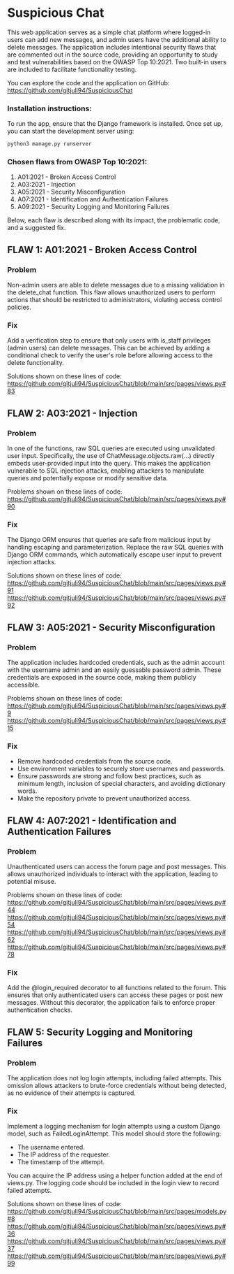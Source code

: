 # Suspicious Chat

This web application serves as a simple chat platform where logged-in users can add new messages, and admin users have the additional ability to delete messages. The application includes intentional security flaws that are commented out in the source code, providing an opportunity to study and test vulnerabilities based on the OWASP Top 10:2021. Two built-in users are included to facilitate functionality testing.

You can explore the code and the application on GitHub:
https://github.com/gitjuli94/SuspiciousChat


### Installation instructions:

To run the app, ensure that the Django framework is installed. Once set up, you can start the development server using:
```bash
python3 manage.py runserver
```

### Chosen flaws from OWASP Top 10:2021:
1) A01:2021 - Broken Access Control
2) A03:2021 - Injection
3) A05:2021 - Security Misconfiguration
4) A07:2021 - Identification and Authentication Failures
5) A09:2021 - Security Logging and Monitoring Failures

Below, each flaw is described along with its impact, the problematic code, and a suggested fix.

## FLAW 1: A01:2021 - Broken Access Control

### Problem
Non-admin users are able to delete messages due to a missing validation in the delete_chat function. This flaw allows unauthorized users to perform actions that should be restricted to administrators, violating access control policies.

### Fix
Add a verification step to ensure that only users with is_staff privileges (admin users) can delete messages. This can be achieved by adding a conditional check to verify the user's role before allowing access to the delete functionality.

Solutions shown on these lines of code:
https://github.com/gitjuli94/SuspiciousChat/blob/main/src/pages/views.py#83

## FLAW 2: A03:2021 - Injection

### Problem
In one of the functions, raw SQL queries are executed using unvalidated user input. Specifically, the use of ChatMessage.objects.raw(...) directly embeds user-provided input into the query. This makes the application vulnerable to SQL injection attacks, enabling attackers to manipulate queries and potentially expose or modify sensitive data.

Problems shown on these lines of code:
https://github.com/gitjuli94/SuspiciousChat/blob/main/src/pages/views.py#90

### Fix
The Django ORM ensures that queries are safe from malicious input by handling escaping and parameterization. Replace the raw SQL queries with Django ORM commands, which automatically escape user input to prevent injection attacks.

Solutions shown on these lines of code:
https://github.com/gitjuli94/SuspiciousChat/blob/main/src/pages/views.py#91
https://github.com/gitjuli94/SuspiciousChat/blob/main/src/pages/views.py#92

## FLAW 3: A05:2021 - Security Misconfiguration

### Problem
The application includes hardcoded credentials, such as the admin account with the username admin and an easily guessable password admin. These credentials are exposed in the source code, making them publicly accessible.

Problems shown on these lines of code:
https://github.com/gitjuli94/SuspiciousChat/blob/main/src/pages/views.py#9
https://github.com/gitjuli94/SuspiciousChat/blob/main/src/pages/views.py#15

### Fix
- Remove hardcoded credentials from the source code.
- Use environment variables to securely store usernames and passwords.
- Ensure passwords are strong and follow best practices, such as minimum length, inclusion of special characters, and avoiding dictionary words.
- Make the repository private to prevent unauthorized access.

## FLAW 4: A07:2021 - Identification and Authentication Failures

### Problem
Unauthenticated users can access the forum page and post messages. This allows unauthorized individuals to interact with the application, leading to potential misuse.

Problems shown on these lines of code:
https://github.com/gitjuli94/SuspiciousChat/blob/main/src/pages/views.py#44
https://github.com/gitjuli94/SuspiciousChat/blob/main/src/pages/views.py#54
https://github.com/gitjuli94/SuspiciousChat/blob/main/src/pages/views.py#62
https://github.com/gitjuli94/SuspiciousChat/blob/main/src/pages/views.py#78

### Fix
Add the @login_required decorator to all functions related to the forum. This ensures that only authenticated users can access these pages or post new messages. Without this decorator, the application fails to enforce proper authentication checks.

## FLAW 5: Security Logging and Monitoring Failures

### Problem
The application does not log login attempts, including failed attempts. This omission allows attackers to brute-force credentials without being detected, as no evidence of their attempts is captured.

### Fix
Implement a logging mechanism for login attempts using a custom Django model, such as FailedLoginAttempt. This model should store the following:

- The username entered.
- The IP address of the requester.
- The timestamp of the attempt.

You can acquire the IP address using a helper function added at the end of views.py. The logging code should be included in the login view to record failed attempts.

Solutions shown on these lines of code:
https://github.com/gitjuli94/SuspiciousChat/blob/main/src/pages/models.py#8
https://github.com/gitjuli94/SuspiciousChat/blob/main/src/pages/views.py#36
https://github.com/gitjuli94/SuspiciousChat/blob/main/src/pages/views.py#37
https://github.com/gitjuli94/SuspiciousChat/blob/main/src/pages/views.py#99

